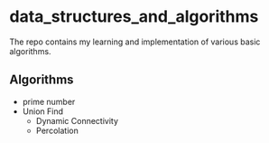 # data_structures_and_algorithms

The repo contains my learning and implementation of various basic algorithms. 

## Algorithms

- prime number
- Union Find
  - Dynamic Connectivity
  - Percolation
